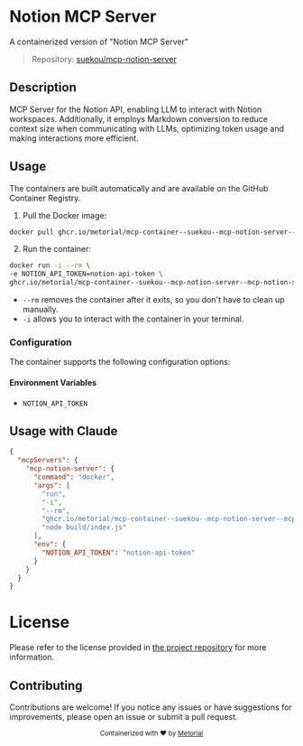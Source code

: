 
# Notion MCP Server

A containerized version of "Notion MCP Server"

> Repository: [suekou/mcp-notion-server](https://github.com/suekou/mcp-notion-server)

## Description

MCP Server for the Notion API, enabling LLM to interact with Notion workspaces. Additionally, it employs Markdown conversion to reduce context size when communicating with LLMs, optimizing token usage and making interactions more efficient.


## Usage

The containers are built automatically and are available on the GitHub Container Registry.

1. Pull the Docker image:

```bash
docker pull ghcr.io/metorial/mcp-container--suekou--mcp-notion-server--mcp-notion-server
```

2. Run the container:

```bash
docker run -i --rm \ 
-e NOTION_API_TOKEN=notion-api-token \
ghcr.io/metorial/mcp-container--suekou--mcp-notion-server--mcp-notion-server  "node build/index.js"
```

- `--rm` removes the container after it exits, so you don't have to clean up manually.
- `-i` allows you to interact with the container in your terminal.



### Configuration

The container supports the following configuration options:




#### Environment Variables

- `NOTION_API_TOKEN`




## Usage with Claude

```json
{
  "mcpServers": {
    "mcp-notion-server": {
      "command": "docker",
      "args": [
        "run",
        "-i",
        "--rm",
        "ghcr.io/metorial/mcp-container--suekou--mcp-notion-server--mcp-notion-server",
        "node build/index.js"
      ],
      "env": {
        "NOTION_API_TOKEN": "notion-api-token"
      }
    }
  }
}
```

# License

Please refer to the license provided in [the project repository](https://github.com/suekou/mcp-notion-server) for more information.

## Contributing

Contributions are welcome! If you notice any issues or have suggestions for improvements, please open an issue or submit a pull request.

<div align="center">
  <sub>Containerized with ❤️ by <a href="https://metorial.com">Metorial</a></sub>
</div>
  